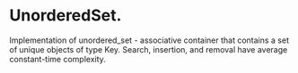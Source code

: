 # UnorderedSet.
Implementation of unordered_set - associative container that contains a set of unique objects of type Key. Search, insertion, and removal have average constant-time complexity.
